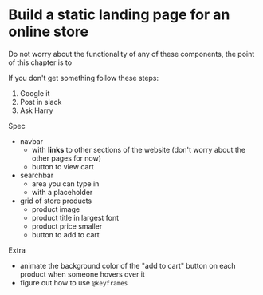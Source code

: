 # Build a static landing page for an online store

Do not worry about the functionality of any of these components, the point of this chapter is to 

If you don't get something follow these steps:
1. Google it
2. Post in slack
3. Ask Harry

Spec
- navbar
    - with **links** to other sections of the website (don't worry about the other pages for now)
    - button to view cart
- searchbar
    - area you can type in
    - with a placeholder
- grid of store products
    - product image
    - product title in largest font
    - product price smaller
    - button to add to cart

Extra
- animate the background color of the "add to cart" button on each product when someone hovers over it
- figure out how to use ```@keyframes```
